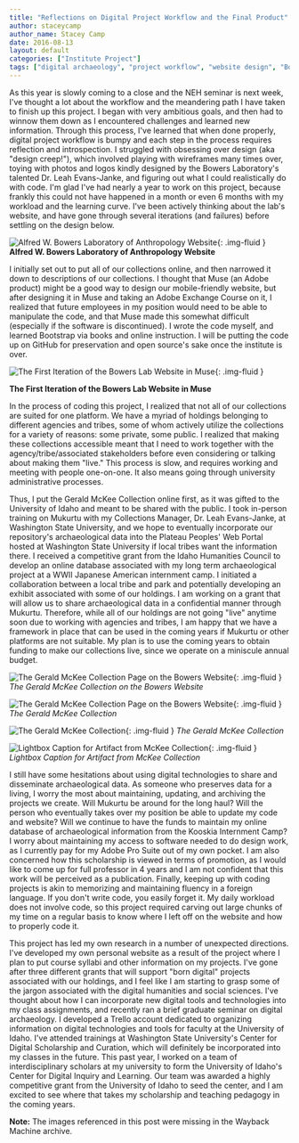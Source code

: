 ```yaml
---
title: "Reflections on Digital Project Workflow and the Final Product"
author: staceycamp
author_name: Stacey Camp
date: 2016-08-13
layout: default
categories: ["Institute Project"]
tags: ["digital archaeology", "project workflow", "website design", "Bowers Laboratory of Anthropology"]
---
```


As this year is slowly coming to a close and the NEH seminar is next week, I've thought a lot about the workflow and the meandering path I have taken to finish up this project. I began with very ambitious goals, and then had to winnow them down as I encountered challenges and learned new information. Through this process, I've learned that when done properly, digital project workflow is bumpy and each step in the process requires reflection and introspection. I struggled with obsessing over design (aka "design creep!"), which involved playing with wireframes many times over, toying with photos and logos kindly designed by the Bowers Laboratory's talented Dr. Leah Evans-Janke, and figuring out what I could realistically do with code. I'm glad I've had nearly a year to work on this project, because frankly this could not have happened in a month or even 6 months with my workload and the learning curve. I've been actively thinking about the lab's website, and have gone through several iterations (and failures) before settling on the design below.

![Alfred W. Bowers Laboratory of Anthropology Website](/images/posts/404.png){: .img-fluid }
**Alfred W. Bowers Laboratory of Anthropology Website**

I initially set out to put all of our collections online, and then narrowed it down to descriptions of our collections. I thought that Muse (an Adobe product) might be a good way to design our mobile-friendly website, but after designing it in Muse and taking an Adobe Exchange Course on it, I realized that future employees in my position would need to be able to manipulate the code, and that Muse made this somewhat difficult (especially if the software is discontinued). I wrote the code myself, and learned Bootstrap via books and online instruction. I will be putting the code up on GitHub for preservation and open source's sake once the institute is over.

![The First Iteration of the Bowers Lab Website in Muse](/images/posts/404.png){: .img-fluid }

**The First Iteration of the Bowers Lab Website in Muse**

In the process of coding this project, I realized that not all of our collections are suited for one platform. We have a myriad of holdings belonging to different agencies and tribes, some of whom actively utilize the collections for a variety of reasons: some private, some public. I realized that making these collections accessible meant that I need to work together with the agency/tribe/associated stakeholders before even considering or talking about making them "live." This process is slow, and requires working and meeting with people one-on-one. It also means going through university administrative processes.

Thus, I put the Gerald McKee Collection online first, as it was gifted to the University of Idaho and meant to be shared with the public. I took in-person training on Mukurtu with my Collections Manager, Dr. Leah Evans-Janke, at Washington State University, and we hope to eventually incorporate our repository's archaeological data into the Plateau Peoples' Web Portal hosted at Washington State University if local tribes want the information there. I received a competitive grant from the Idaho Humanities Council to develop an online database associated with my long term archaeological project at a WWII Japanese American internment camp. I initiated a collaboration between a local tribe and park and potentially developing an exhibit associated with some of our holdings. I am working on a grant that will allow us to share archaeological data in a confidential manner through Mukurtu. Therefore, while all of our holdings are not going "live" anytime soon due to working with agencies and tribes, I am happy that we have a framework in place that can be used in the coming years if Mukurtu or other platforms are not suitable. My plan is to use the coming years to obtain funding to make our collections live, since we operate on a miniscule annual budget.

![The Gerald McKee Collection Page on the Bowers Website](/images/posts/404.png){: .img-fluid }
*The Gerald McKee Collection on the Bowers Website*

![The Gerald McKee Collection Page on the Bowers Website](/images/posts/404.png){: .img-fluid }
*The Gerald McKee Collection*

![The Gerald McKee Collection](/images/posts/404.png){: .img-fluid }
*The Gerald McKee Collection*

![Lightbox Caption for Artifact from McKee Collection](/images/posts/404.png){: .img-fluid }
*Lightbox Caption for Artifact from McKee Collection*

I still have some hesitations about using digital technologies to share and disseminate archaeological data. As someone who preserves data for a living, I worry the most about maintaining, updating, and archiving the projects we create. Will Mukurtu be around for the long haul? Will the person who eventually takes over my position be able to update my code and website? Will we continue to have the funds to maintain my online database of archaeological information from the Kooskia Internment Camp? I worry about maintaining my access to software needed to do design work, as I currently pay for my Adobe Pro Suite out of my own pocket. I am also concerned how this scholarship is viewed in terms of promotion, as I would like to come up for full professor in 4 years and I am not confident that this work will be perceived as a publication. Finally, keeping up with coding projects is akin to memorizing and maintaining fluency in a foreign language. If you don't write code, you easily forget it. My daily workload does not involve code, so this project required carving out large chunks of my time on a regular basis to know where I left off on the website and how to properly code it.

This project has led my own research in a number of unexpected directions. I've developed my own personal website as a result of the project where I plan to put course syllabi and other information on my projects. I've gone after three different grants that will support "born digital" projects associated with our holdings, and I feel like I am starting to grasp some of the jargon associated with the digital humanities and social sciences. I've thought about how I can incorporate new digital tools and technologies into my class assignments, and recently ran a brief graduate seminar on digital archaeology. I developed a Trello account dedicated to organizing information on digital technologies and tools for faculty at the University of Idaho. I've attended trainings at Washington State University's Center for Digital Scholarship and Curation, which will definitely be incorporated into my classes in the future. This past year, I worked on a team of interdisciplinary scholars at my university to form the University of Idaho's Center for Digital Inquiry and Learning. Our team was awarded a highly competitive grant from the University of Idaho to seed the center, and I am excited to see where that takes my scholarship and teaching pedagogy in the coming years.

<div class="alert alert-warning" role="alert">
    <strong>Note:</strong> The images referenced in this post were missing in the Wayback Machine archive.
</div>

